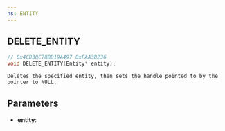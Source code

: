 ```yaml
---
ns: ENTITY
---
```

## DELETE_ENTITY

```c
// 0x4CD38C78BD19A497 0xFAA3D236
void DELETE_ENTITY(Entity* entity);
```

```
Deletes the specified entity, then sets the handle pointed to by the pointer to NULL.
```

## Parameters
* **entity**:
